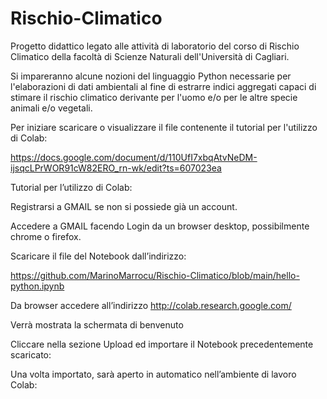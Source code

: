 # Rischio-Climatico

Progetto didattico legato alle attività di laboratorio del corso di Rischio Climatico della facoltà di Scienze Naturali 
dell'Università di Cagliari.

Si impareranno alcune nozioni del linguaggio Python necessarie per l'elaborazioni di dati ambientali al fine di estrarre 
indici aggregati capaci di stimare il rischio climatico derivante per l'uomo e/o per le altre specie animali e/o vegetali.

Per iniziare scaricare o visualizzare il file contenente il tutorial per l'utilizzo di Colab:

https://docs.google.com/document/d/110UfI7xbqAtvNeDM-ijsqcLPrWOR91cW82ERO_rn-wk/edit?ts=607023ea

Tutorial per l’utilizzo di Colab:

Registrarsi a GMAIL se non si possiede già un account.

Accedere a GMAIL facendo Login da un browser desktop, possibilmente chrome o firefox. 

Scaricare il file del Notebook dall’indirizzo:  

https://github.com/MarinoMarrocu/Rischio-Climatico/blob/main/hello-python.ipynb 

Da browser accedere all’indirizzo http://colab.research.google.com/

Verrà mostrata la schermata di benvenuto

Cliccare nella sezione Upload ed importare il Notebook precedentemente scaricato:

Una volta importato, sarà aperto in automatico nell’ambiente di lavoro Colab:
